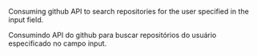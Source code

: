 

Consuming github API to search repositories for the user specified in the input field.

Consumindo API do github para buscar repositórios do usuário especificado no campo input. 